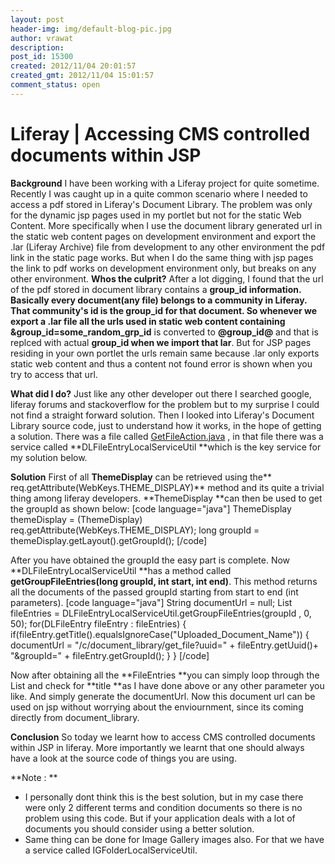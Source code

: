 ```yaml
---
layout: post
header-img: img/default-blog-pic.jpg
author: vrawat
description: 
post_id: 15300
created: 2012/11/04 20:01:57
created_gmt: 2012/11/04 15:01:57
comment_status: open
---
```


# Liferay | Accessing CMS controlled documents within JSP

**Background** I have been working with a Liferay project for quite sometime. Recently I was caught up in a quite common scenario where I needed to access a pdf stored in Liferay's Document Library. The problem was only for the dynamic jsp pages used in my portlet but not for the static Web Content. More specifically when I use the document library generated url in the static web content pages on development environment and export the .lar (Liferay Archive) file from development to any other environment the pdf link in the static page works. But when I do the same thing with jsp pages the link to pdf works on development environment only, but breaks on any other environment.  **Whos the culprit?** After a lot digging, I found that the url of the pdf stored in document library contains a **group_id **information. Basically every document(any file) belongs to a community in Liferay. That community's id is the group_id for that document. So whenever we export a .lar file all the urls used in static web content containing** &group_id=some_random_grp_id** is converted to **@group_id@** and that is replced with actual **group_id **when we** import that lar**. But for JSP pages residing in your own portlet the urls remain same because .lar only exports static web content and thus a content not found error is shown when you try to access that url.

**What did I do?** Just like any other developer out there I searched google, liferay forums and stackoverflow for the problem but to my surprise I could not find a straight forward solution. Then I looked into Liferay's Document Library source code, just to understand how it works, in the hope of getting a solution. There was a file called [GetFileAction.java][1] , in that file there was a service called **DLFileEntryLocalServiceUtil **which is the key service for my solution below.

**Solution** First of all **ThemeDisplay** can be retrieved using the** req.getAttribute(WebKeys.THEME_DISPLAY)** method and its quite a trivial thing among liferay developers. **ThemeDisplay **can then be used to get the groupId as shown below: [code language="java"] ThemeDisplay themeDisplay = (ThemeDisplay) req.getAttribute(WebKeys.THEME_DISPLAY); long groupId = themeDisplay.getLayout().getGroupId(); [/code]

After you have obtained the groupId the easy part is complete. Now **DLFileEntryLocalServiceUtil **has a method called **getGroupFileEntries(long groupId, int start, int end)**. This method returns all the documents of the passed groupId starting from start to end (int parameters). [code language="java"] String documentUrl = null; List<DLFileEntry> fileEntries = DLFileEntryLocalServiceUtil.getGroupFileEntries(groupId , 0, 50); for(DLFileEntry fileEntry : fileEntries) { if(fileEntry.getTitle().equalsIgnoreCase("Uploaded_Document_Name")) { documentUrl = "/c/document_library/get_file?uuid=" \+ fileEntry.getUuid()+ "&groupId=" \+ fileEntry.getGroupId(); } } [/code]

Now after obtaining all the **FileEntries **you can simply loop through the List and check for **title **as I have done above or any other parameter you like. And simply generate the documentUrl. Now this document url can be used on jsp without worrying about the enviournment, since its coming directly from document_library.

**Conclusion** So today we learnt how to access CMS controlled documents within JSP in liferay. More importantly we learnt that one should always have a look at the source code of things you are using.

**Note : **

  * I personally dont think this is the best solution, but in my case there were only 2 different terms and condition documents so there is no problem using this code. But if your application deals with a lot of documents you should consider using a better solution. 
  * Same thing can be done for Image Gallery images also. For that we have a service called IGFolderLocalServiceUtil.

   [1]: http://docs.liferay.com/portal/5.1/javadocs/portal-impl/com/liferay/portlet/documentlibrary/action/GetFileAction.java.html